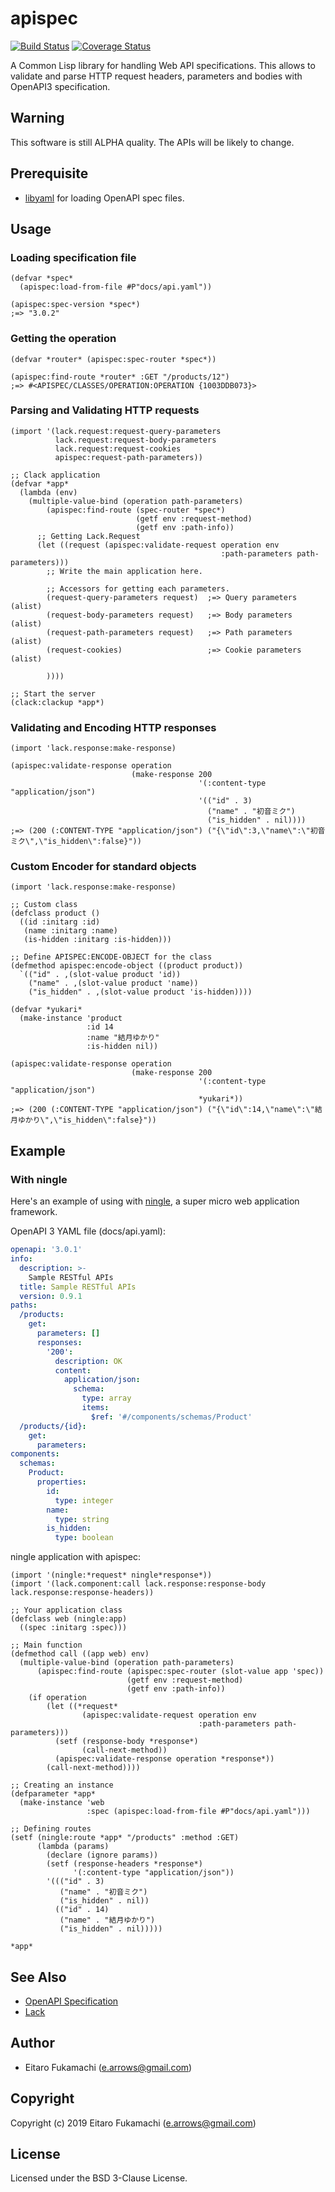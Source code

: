 # apispec

[![Build Status](https://travis-ci.org/fukamachi/apispec.svg?branch=master)](https://travis-ci.org/fukamachi/apispec)
[![Coverage Status](https://coveralls.io/repos/fukamachi/apispec/badge.svg?branch=master)](https://coveralls.io/r/fukamachi/apispec)

A Common Lisp library for handling Web API specifications. This allows to validate and parse HTTP request headers, parameters and bodies with OpenAPI3 specification.

## Warning

This software is still ALPHA quality. The APIs will be likely to change.

## Prerequisite

* [libyaml](http://pyyaml.org/wiki/LibYAML) for loading OpenAPI spec files.

## Usage

### Loading specification file

```common-lisp
(defvar *spec*
  (apispec:load-from-file #P"docs/api.yaml"))

(apispec:spec-version *spec*)
;=> "3.0.2"
```

### Getting the operation

```common-lisp
(defvar *router* (apispec:spec-router *spec*))

(apispec:find-route *router* :GET "/products/12")
;=> #<APISPEC/CLASSES/OPERATION:OPERATION {1003DDB073}>
```

### Parsing and Validating HTTP requests

```common-lisp
(import '(lack.request:request-query-parameters
          lack.request:request-body-parameters
          lack.request:request-cookies
          apispec:request-path-parameters))

;; Clack application
(defvar *app*
  (lambda (env)
    (multiple-value-bind (operation path-parameters)
        (apispec:find-route (spec-router *spec*)
                            (getf env :request-method)
                            (getf env :path-info))
      ;; Getting Lack.Request
      (let ((request (apispec:validate-request operation env
                                               :path-parameters path-parameters)))
        ;; Write the main application here.

        ;; Accessors for getting each parameters.
        (request-query-parameters request)  ;=> Query parameters (alist)
        (request-body-parameters request)   ;=> Body parameters (alist)
        (request-path-parameters request)   ;=> Path parameters (alist)
        (request-cookies)                   ;=> Cookie parameters (alist)

        ))))

;; Start the server
(clack:clackup *app*)
```

### Validating and Encoding HTTP responses

```common-lisp
(import 'lack.response:make-response)

(apispec:validate-response operation
                           (make-response 200
                                          '(:content-type "application/json")
                                          '(("id" . 3)
                                            ("name" . "初音ミク")
                                            ("is_hidden" . nil))))
;=> (200 (:CONTENT-TYPE "application/json") ("{\"id\":3,\"name\":\"初音ミク\",\"is_hidden\":false}"))
```

### Custom Encoder for standard objects

```common-lisp
(import 'lack.response:make-response)

;; Custom class
(defclass product ()
  ((id :initarg :id)
   (name :initarg :name)
   (is-hidden :initarg :is-hidden)))

;; Define APISPEC:ENCODE-OBJECT for the class
(defmethod apispec:encode-object ((product product))
  `(("id" . ,(slot-value product 'id))
    ("name" . ,(slot-value product 'name))
    ("is_hidden" . ,(slot-value product 'is-hidden))))

(defvar *yukari*
  (make-instance 'product
                 :id 14
                 :name "結月ゆかり"
                 :is-hidden nil))

(apispec:validate-response operation
                           (make-response 200
                                          '(:content-type "application/json")
                                          *yukari*))
;=> (200 (:CONTENT-TYPE "application/json") ("{\"id\":14,\"name\":\"結月ゆかり\",\"is_hidden\":false}"))
```

## Example

### With ningle

Here's an example of using with [ningle](https://github.com/fukamachi/ningle), a super micro web application framework.

OpenAPI 3 YAML file (docs/api.yaml):

```yaml
openapi: '3.0.1'
info:
  description: >-
    Sample RESTful APIs
  title: Sample RESTful APIs
  version: 0.9.1
paths:
  /products:
    get:
      parameters: []
      responses:
        '200':
          description: OK
          content:
            application/json:
              schema:
                type: array
                items:
                  $ref: '#/components/schemas/Product'
  /products/{id}:
    get:
      parameters:
components:
  schemas:
    Product:
      properties:
        id:
          type: integer
        name:
          type: string
        is_hidden:
          type: boolean
```

ningle application with apispec:

```common-lisp
(import '(ningle:*request* ningle*response*))
(import '(lack.component:call lack.response:response-body lack.response:response-headers))

;; Your application class
(defclass web (ningle:app)
  ((spec :initarg :spec)))

;; Main function
(defmethod call ((app web) env)
  (multiple-value-bind (operation path-parameters)
      (apispec:find-route (apispec:spec-router (slot-value app 'spec))
                          (getf env :request-method)
                          (getf env :path-info))
    (if operation
        (let ((*request*
                (apispec:validate-request operation env
                                          :path-parameters path-parameters)))
          (setf (response-body *response*)
                (call-next-method))
          (apispec:validate-response operation *response*))
        (call-next-method))))

;; Creating an instance
(defparameter *app*
  (make-instance 'web
                 :spec (apispec:load-from-file #P"docs/api.yaml")))

;; Defining routes
(setf (ningle:route *app* "/products" :method :GET)
      (lambda (params)
        (declare (ignore params))
        (setf (response-headers *response*)
              '(:content-type "application/json"))
        '((("id" . 3)
           ("name" . "初音ミク")
           ("is_hidden" . nil))
          (("id" . 14)
           ("name" . "結月ゆかり")
           ("is_hidden" . nil)))))

*app*
```

## See Also

* [OpenAPI Specification](https://github.com/OAI/OpenAPI-Specification)
* [Lack](https://github.com/fukamachi/lack)

## Author

* Eitaro Fukamachi (e.arrows@gmail.com)

## Copyright

Copyright (c) 2019 Eitaro Fukamachi (e.arrows@gmail.com)

## License

Licensed under the BSD 3-Clause License.
